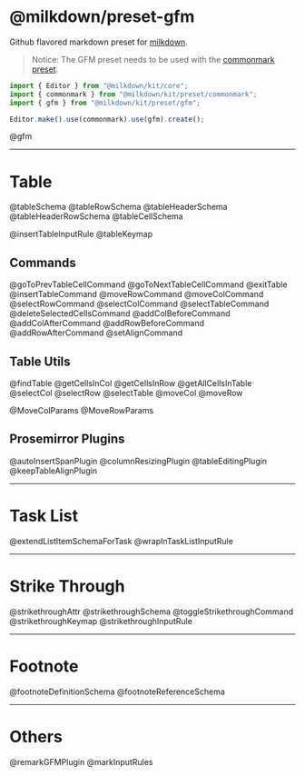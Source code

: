 # @milkdown/preset-gfm

Github flavored markdown preset for [milkdown](https://milkdown.dev/).

> Notice: The GFM preset needs to be used with the [commonmark preset](https://milkdown.dev/api/preset-commonmark).

```typescript
import { Editor } from "@milkdown/kit/core";
import { commonmark } from "@milkdown/kit/preset/commonmark";
import { gfm } from "@milkdown/kit/preset/gfm";

Editor.make().use(commonmark).use(gfm).create();
```

@gfm

---

# Table

@tableSchema
@tableRowSchema
@tableHeaderSchema
@tableHeaderRowSchema
@tableCellSchema

@insertTableInputRule
@tableKeymap

## Commands

@goToPrevTableCellCommand
@goToNextTableCellCommand
@exitTable
@insertTableCommand
@moveRowCommand
@moveColCommand
@selectRowCommand
@selectColCommand
@selectTableCommand
@deleteSelectedCellsCommand
@addColBeforeCommand
@addColAfterCommand
@addRowBeforeCommand
@addRowAfterCommand
@setAlignCommand

## Table Utils

@findTable
@getCellsInCol
@getCellsInRow
@getAllCellsInTable
@selectCol
@selectRow
@selectTable
@moveCol
@moveRow

@MoveColParams
@MoveRowParams

## Prosemirror Plugins

@autoInsertSpanPlugin
@columnResizingPlugin
@tableEditingPlugin
@keepTableAlignPlugin

---

# Task List

@extendListItemSchemaForTask
@wrapInTaskListInputRule

---

# Strike Through

@strikethroughAttr
@strikethroughSchema
@toggleStrikethroughCommand
@strikethroughKeymap
@strikethroughInputRule

---

# Footnote

@footnoteDefinitionSchema
@footnoteReferenceSchema

---

# Others

@remarkGFMPlugin
@markInputRules
